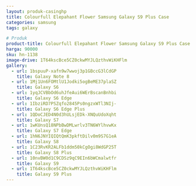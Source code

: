 ```yaml
---
layout: produk-casinghp
title: Colourfull Elepahant Flower Samsung Galaxy S9 Plus Case
categories: samsung
tags: galaxy

# Produk
product-title: Colourfull Elepahant Flower Samsung Galaxy S9 Plus Case
harga: 90000
sku: hn-1138
image-drive: 1T64kscBce5CZ0ckwMYJLQzthvWiKHFlm
gallery:
  - url: 1bspuuP-xafn9w7wwoj3p1GBccG3lCdGP
    title: Galaxy Note 8
  - url: 1Mj1Un6FOMtlU1Jodki5ogBeME37plaSZ
    title: Galaxy S6
  - url: 1yqJCVBbOd6uhJfeAui6WErBscanBnhbi
    title: Galaxy S6 Edge
  - url: 1IbziRD7PSZqfo2845Ps0ngzxWTl3NIj-
    title: Galaxy S6 Edge Plus
  - url: 1QDoCJED4N0d3hULsjEDk-XNQuUdoXqht
    title: Galaxy S7
  - url: 1wKUnsQ18NPbBwDMLwrlv3TN6WYlhvwKx
    title: Galaxy S7 Edge
  - url: 1hN6JNYIQIQtQmK3pkftDilv0m9S7G1eA
    title: Galaxy S8
  - url: 1C23RvKR2ALFb1ddm50kCgOgi8WdGP25T
    title: Galaxy S8 Plus
  - url: 10nvBW0d1C9CDSz9qC9EIn6bWCmalwtfr
    title: Galaxy S9
  - url: 1T64kscBce5CZ0ckwMYJLQzthvWiKHFlm
    title: Galaxy S9 Plus
---
```

